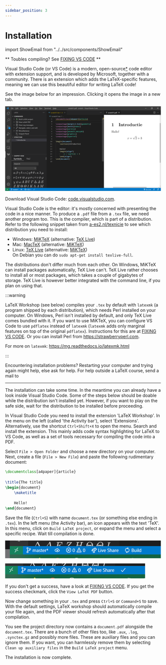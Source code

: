 ```yaml
---
sidebar_position: 3
---
```


# Installation

import ShowEmail from "../../src/components/ShowEmail"

** Toubles compiling? See [FIXING VS CODE](/latex/configuration/fixingVSCode) **

Visual Studio Code (or VS Code) is a modern, open-source[*](https://github.com/microsoft/vscode/wiki/Differences-between-the-repository-and-Visual-Studio-Code)
code editor with
extension support, and is developed by Microsoft, together with a community.
There is an extension which adds the LaTeX-specific features, meaning we can use
this beautiful editor for writing LaTeX code!

<!-- (Open-source details:
[VS Code repository on GitHub](https://github.com/microsoft/vscode),
[Differences between the repository and VS Code](https://github.com/microsoft/vscode/wiki/Differences-between-the-repository-and-Visual-Studio-Code)) -->

See the image below for an impression. Clicking it opens the image in a new tab.

[![Screenshot of writing LaTeX in Visual Studio Code](/img/latex/VisualStudioCodeDemo.png)](/img/latex/VisualStudioCodeDemo.png)

Download Visual Studio Code: <a href="https://code.visualstudio.com/" target="_blank">code.visualstudio.com</a>.

Visual Studio Code is the editor: it's mostly concerned with presenting the
code in a nice manner. To produce a `.pdf` file from a `.tex` file, we need
another program too. This is the compiler, which is part of a distribution.
Refer to the following snippet taken from [a-es2.nl/texnicie](http://a-es2.nl/texnicie) to see which distribution you need to install:

* Windows: [MiKTeX](https://miktex.org/download) (alternative: [TeX Live](https://www.tug.org/texlive/acquire-netinstall.html))
* Mac: [MacTeX](https://tug.org/mactex/mactex-download.html) (alternative: [MiKTeX](https://miktex.org/download))
* Linux: [TeX Live](https://www.tug.org/texlive/acquire-netinstall.html) (alternative: [MiKTeX](https://miktex.org/download))<br/>
  On Debian you can do
  `sudo apt-get install texlive-full`.

The distributions don't differ much from each other. On Windows, MiKTeX can
install packages automatically, TeX Live can't. TeX Live rather chooses to install
all or most packages, which takes a couple of gigabytes of storage. TeX Live is
however better integrated with the command line, if you plan on using that.

:::warning

LaTeX Workshop (see below) compiles your `.tex` by default with `latexmk` (a
program shipped by each distribution), which needs Perl installed on your
computer. On Windows, Perl isn't installed by default, and only TeX Live comes
bundled with it. If you want to use MiKTeX, you can configure VS Code to use
`pdflatex` instead of `latexmk` (`latexmk` adds only marginal features on top of
the original `pdflatex`). Instructions for this are at [FIXING VS
CODE](/latex/configuration/fixingVSCode). Or you can install Perl from
https://strawberryperl.com.

For more on `latexmk`: https://mg.readthedocs.io/latexmk.html

:::

Encountering installation problems? Restarting your computer and trying again
might help, else ask for help. For help outside a LaTeX course, send a mail to <ShowEmail inline endwithdot />

---

The installation can take some time. In the meantime you can already have a
look inside Visual Studio Code. Some of the steps below should be doable while
the distribution isn't installed yet. However, if you want to play on the safe
side, wait for the distribution to be installed before proceeding.

In Visual Studio Code you need to install the extension 'LaTeX Workshop'. In the
menu on the left (called 'the Activity bar'), select 'Extensions'.
Alternatively, use the shortcut `Ctrl+Shift+X` to open the menu. Search and
install the extension. This mainly adds code syntax highlighting for LaTeX to
VS Code, as well as a set of tools necessary for compiling the code into a PDF.

Select `File > Open Folder` and choose a new directory on your computer. Next,
create a file (`File > New File`) and paste the following rudimentary document:

```latex
\documentclass[a4paper]{article}

\title{The title}
\begin{document}
    \maketitle

    Hello!
\end{document}
```

Save the file (`Ctrl+S`) with name `document.tex` (or something else ending in
`.tex`). In the left menu (the Activity bar), an icon appears with the text
'TeX'. In this menu, click on `Build LaTeX project`, or expand the menu and
select a specific recipe. Wait till compilation is done.

![Screenshot of VS Code statusbar while compiling](/assets/latex/VSCodeStatusbarCompiling.png)

![Screenshot of VS Code statusbar after succesful compilation](/assets/latex/VSCodeStatusbarCompiled.png)

If you don't get a success, have a look at [FIXING VS CODE](/latex/configuration/fixingVSCode).
If you get the success checkmark, click the `View LaTeX PDF` button.

Now change something in your `.tex` and press `Ctrl+S` or `Command+S` to save.
With the default settings, LaTeX workshop should automatically compile your
file again, and the PDF viewer should refresh automatically after that compilation.

You see the project directory now contains a `document.pdf` alongside the
`document.tex`. There are a bunch of other files too, like `.aux`, `.log`,
`.synctex.gz` and possibly more files. These are auxiliary files and you can
ignore them. If you want, you can harmlessly remove them by selecting
`Clean up auxiliary files` in the `Build LaTeX project` menu.

The installation is now complete.

